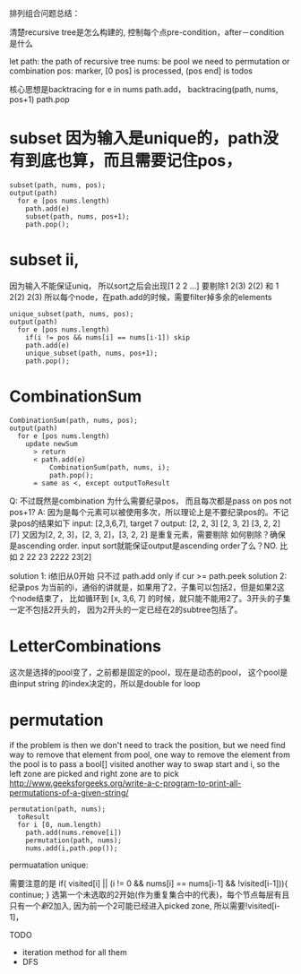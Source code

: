 排列组合问题总结：

清楚recursive tree是怎么构建的, 控制每个点pre-condition，after－condition是什么

let path: the path of recursive tree
    nums: be pool we need to permutation or combination
    pos: marker, [0 pos] is processed, (pos end] is todos

核心思想是backtracing
for e in nums
  path.add，
  backtracing(path, nums, pos+1)
  path.pop


subset 因为输入是unique的，path没有到底也算，而且需要记住pos，
====

```
subset(path, nums, pos);
output(path)
  for e [pos nums.length)
    path.add(e)
    subset(path, nums, pos+1);
    path.pop();
```

subset ii,
===
因为输入不能保证uniq， 所以sort之后会出现[1 2 2 ...]
要剔除1 2(3) 2(2) 和 1 2(2) 2(3)
所以每个node，在path.add的时候，需要filter掉多余的elements

```
unique_subset(path, nums, pos);
output(path)
  for e [pos nums.length)
    if(i != pos && nums[i] == nums[i-1]) skip
    path.add(e)
    unique_subset(path, nums, pos+1);
    path.pop();
```

CombinationSum
===

```
CombinationSum(path, nums, pos);
output(path)
  for e [pos nums.length)
    update newSum
      > return
      < path.add(e)
          CombinationSum(path, nums, i);
          path.pop();
      = same as <, except outputToResult

```
Q: 不过既然是combination 为什么需要纪录pos， 而且每次都是pass on pos not pos+1?
A: 因为是每个元素可以被使用多次，所以理论上是不要纪录pos的。不记录pos的结果如下
input: [2,3,6,7], target 7
output:
[2, 2, 3]
[2, 3, 2]
[3, 2, 2]
[7]
又因为[2, 2, 3]，[2, 3, 2]，[3, 2, 2] 是重复元素，需要剔除
如何剔除？确保是ascending order.
input sort就能保证output是ascending order了么？NO. 比如
           2
      22  23
   2222  23[2]

solution 1: i依旧从0开始 只不过 path.add only if cur >= path.peek
solution 2: 纪录pos 为当前的i，通俗的讲就是，如果用了2，子集可以包括2，但是如果2这个node结束了，
比如循环到 [x, 3,6, 7] 的时候，就只能不能用2了。3开头的子集一定不包括2开头的， 因为2开头的一定已经在2的subtree包括了。


LetterCombinations
=====
这次是选择的pool变了，之前都是固定的pool，现在是动态的pool，
这个pool是由input string 的index决定的，所以是double for loop

permutation
====
if the problem is  then we don't need to track the position,
but we need find way to remove that element from pool,
one way to remove the element from the pool is to pass a bool[] visited
another way to swap start and i, so the left zone are picked and right zone are to pick
http://www.geeksforgeeks.org/write-a-c-program-to-print-all-permutations-of-a-given-string/

```
permutation(path, nums);
  toResult
  for i [0, num.length)
    path.add(nums.remove[i])
    permutation(path, nums);
    nums.add(i,path.pop());
```

permuatation unique:

需要注意的是
if( visited[i] || (i != 0 && nums[i] == nums[i-1] && !visited[i-1])){
    continue;
}
选第一个未选取的2开始(作为重复集合中的代表)，每个节点每层有且只有一个*新*2加入, 因为前一个2可能已经进入picked zone, 所以需要!visited[i-1]，


TODO
* iteration method for all them
* DFS